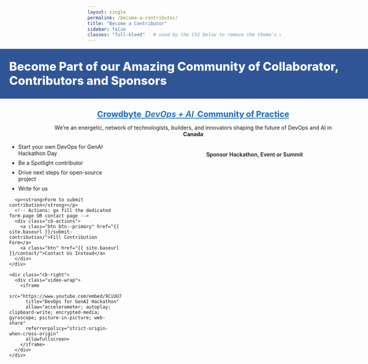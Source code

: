 ```yaml
---
layout: single
permalink: /become-a-contributor/
title: "Become a Contributor"
sidebar: false
classes: "full-bleed"   # used by the CSS below to remove the theme's width limits
---
```


<style>
/* Hide the Previous / Next pager on this page only */
.pagination,
.pagination--pager { display: none !important; }
</style>

<style>
/* ===== Remove theme width limits & gutters for THIS PAGE only ===== */
.page.full-bleed .page__inner-wrap,
.page.full-bleed .page__content {
  max-width: none !important;
  padding-left: 0 !important;
  padding-right: 0 !important;
}

/* Full-bleed helper that truly spans the viewport width */
.full-bleed-row {
  width: 100vw;
  margin-left: calc(50% - 50vw);
  margin-right: calc(50% - 50vw);
}
/* Center the page title */
.page__title {
  text-align: center !important;
  margin-left: auto;
  margin-right: auto;
}

/* Hero band */
.cb-hero {
  background:#2f5597;
  color:#fff;
  padding: 28px 24px;
}
.cb-hero h1 {
  margin:0;
  font-weight: 800;
  font-size: clamp(22px, 3.2vw, 34px);
  line-height: 1.2;
}

/* Main content row (also full-bleed) */
.cb-wrap { padding: 20px 24px; }

/* Section heading + intro */
.cb-title { 
  text-align:center; 
  font-weight:800; 
  margin: 8px 0 14px; 
  font-size: clamp(18px, 2.2vw, 24px); 
}
.cb-title .hl { color:#2874c7; text-decoration: underline; }
.cb-intro { text-align:center; margin-bottom: 8px; }

/* Two-column layout that can breathe across the full width */
.cb-grid {
  display:grid;
  grid-template-columns: minmax(280px, 1fr) minmax(360px, 640px);
  gap: 28px;
  align-items:start;
  max-width: 1600px;          /* keep lines readable on ultra-wide screens */
  margin: 0 auto;             /* centered inside the full-bleed row */
}
@media (max-width: 880px){ .cb-grid { grid-template-columns: 1fr; } }

.cb-list { margin-top: 8px; }
.cb-list li { margin: 8px 0; }

/* Action buttons under bullets */
.cb-actions { margin-top: 12px; display:flex; gap:10px; flex-wrap:wrap; }
.cb-actions .btn { border-radius: 999px; }

/* Video */
.video-wrap { position: relative; width: 100%; aspect-ratio: 16 / 9; }
.video-wrap iframe{ position:absolute; inset:0; width:100%; height:100%; border:0; }
.video-caption{ font-size: 12px; color:#444; margin-top:8px; text-align:left; }

/* Footer line */
.cb-footer { margin: 28px auto 8px; font-weight:600; max-width:1600px; }
  
/* Hide Previous/Next pager buttons on this page */
.page.full-bleed .pagination,
.page.full-bleed .pagination--pager,
.page.full-bleed .page__footer .pagination { display:none !important; }
</style>

<!-- HERO (full width) -->
<div class="full-bleed-row cb-hero">
  <h1>Become Part of our Amazing Community of Collaborator, Contributors and Sponsors</h1>
</div>

<!-- MAIN (full width) -->
<div class="full-bleed-row cb-wrap">
  <h2 class="cb-title">
    <span class="hl">Crowdbyte&nbsp;&nbsp;<em><strong>DevOps + AI</strong></em>&nbsp;&nbsp;Community of Practice</span>
  </h2>

  <p class="cb-intro">
    We’re an energetic, network of technologists, builders, and innovators shaping the future of DevOps and AI in<br><strong>Canada</strong>
  </p>

  <div class="cb-grid">
    <div class="cb-left">
      <ul class="cb-list">
        <li>Start your own DevOps for GenAI Hackathon Day</li>
        <li>Be a Spotlight contributor</li>
        <li>Drive next steps for open-source project</li>
        <li>Write for us</li>
      </ul>

      <p><strong>Form to submit contribution</strong></p>
      <!-- Actions: go fill the dedicated form page OR contact page -->
      <div class="cb-actions">
        <a class="btn btn--primary" href="{{ site.baseurl }}/submit-contribution/">Fill Contribution Form</a>
        <a class="btn" href="{{ site.baseurl }}/contact/">Contact Us Instead</a>
      </div>
    </div>

    <div class="cb-right">
      <div class="video-wrap">
        <iframe
          src="https://www.youtube.com/embed/9CiUU7HR_tQ"
          title="DevOps for GenAI Hackathon"
          allow="accelerometer; autoplay; clipboard-write; encrypted-media; gyroscope; picture-in-picture; web-share"
          referrerpolicy="strict-origin-when-cross-origin"
          allowfullscreen>
        </iframe>
      </div>
    </div>
  </div>

  <p class="cb-footer">Sponsor Hackathon, Event or Summit</p>
</div>
